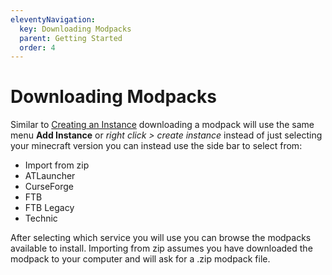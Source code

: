 ```yaml
---
eleventyNavigation:
  key: Downloading Modpacks
  parent: Getting Started
  order: 4
---
```


# Downloading Modpacks

Similar to [Creating an Instance](../create-instance) downloading a modpack will use the same menu **Add Instance** or *right click > create instance* instead of just selecting your minecraft version you can instead use the side bar to select from:

* Import from zip
* ATLauncher
* CurseForge
* FTB
* FTB Legacy
* Technic

After selecting which service you will use you can browse the modpacks available to install. Importing from zip assumes you have downloaded the modpack to your computer and will ask for a .zip modpack file.

